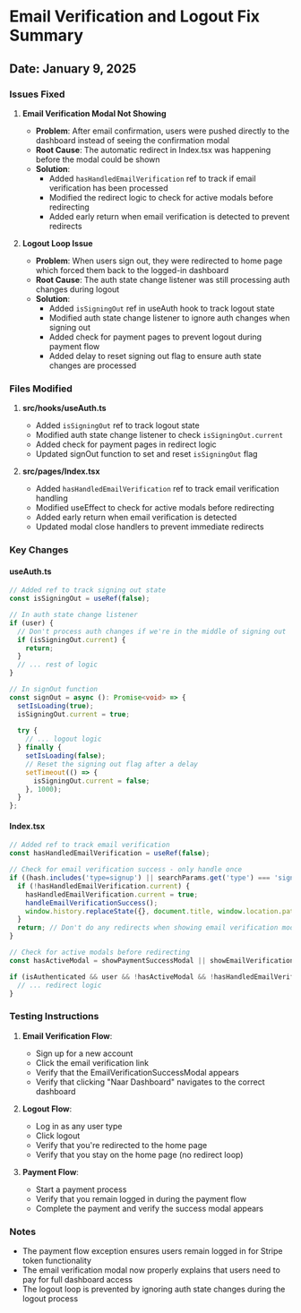# Email Verification and Logout Fix Summary

## Date: January 9, 2025

### Issues Fixed

1. **Email Verification Modal Not Showing**
   - **Problem**: After email confirmation, users were pushed directly to the dashboard instead of seeing the confirmation modal
   - **Root Cause**: The automatic redirect in Index.tsx was happening before the modal could be shown
   - **Solution**: 
     - Added `hasHandledEmailVerification` ref to track if email verification has been processed
     - Modified the redirect logic to check for active modals before redirecting
     - Added early return when email verification is detected to prevent redirects

2. **Logout Loop Issue**
   - **Problem**: When users sign out, they were redirected to home page which forced them back to the logged-in dashboard
   - **Root Cause**: The auth state change listener was still processing auth changes during logout
   - **Solution**:
     - Added `isSigningOut` ref in useAuth hook to track logout state
     - Modified auth state change listener to ignore auth changes when signing out
     - Added check for payment pages to prevent logout during payment flow
     - Added delay to reset signing out flag to ensure auth state changes are processed

### Files Modified

1. **src/hooks/useAuth.ts**
   - Added `isSigningOut` ref to track logout state
   - Modified auth state change listener to check `isSigningOut.current`
   - Added check for payment pages in redirect logic
   - Updated signOut function to set and reset `isSigningOut` flag

2. **src/pages/Index.tsx**
   - Added `hasHandledEmailVerification` ref to track email verification handling
   - Modified useEffect to check for active modals before redirecting
   - Added early return when email verification is detected
   - Updated modal close handlers to prevent immediate redirects

### Key Changes

#### useAuth.ts
```typescript
// Added ref to track signing out state
const isSigningOut = useRef(false);

// In auth state change listener
if (user) {
  // Don't process auth changes if we're in the middle of signing out
  if (isSigningOut.current) {
    return;
  }
  // ... rest of logic
}

// In signOut function
const signOut = async (): Promise<void> => {
  setIsLoading(true);
  isSigningOut.current = true;
  
  try {
    // ... logout logic
  } finally {
    setIsLoading(false);
    // Reset the signing out flag after a delay
    setTimeout(() => {
      isSigningOut.current = false;
    }, 1000);
  }
};
```

#### Index.tsx
```typescript
// Added ref to track email verification
const hasHandledEmailVerification = useRef(false);

// Check for email verification success - only handle once
if ((hash.includes('type=signup') || searchParams.get('type') === 'signup')) {
  if (!hasHandledEmailVerification.current) {
    hasHandledEmailVerification.current = true;
    handleEmailVerificationSuccess();
    window.history.replaceState({}, document.title, window.location.pathname);
  }
  return; // Don't do any redirects when showing email verification modal
}

// Check for active modals before redirecting
const hasActiveModal = showPaymentSuccessModal || showEmailVerificationSuccessModal || showEmailConfirmationModal;

if (isAuthenticated && user && !hasActiveModal && !hasHandledEmailVerification.current) {
  // ... redirect logic
}
```

### Testing Instructions

1. **Email Verification Flow**:
   - Sign up for a new account
   - Click the email verification link
   - Verify that the EmailVerificationSuccessModal appears
   - Verify that clicking "Naar Dashboard" navigates to the correct dashboard

2. **Logout Flow**:
   - Log in as any user type
   - Click logout
   - Verify that you're redirected to the home page
   - Verify that you stay on the home page (no redirect loop)

3. **Payment Flow**:
   - Start a payment process
   - Verify that you remain logged in during the payment flow
   - Complete the payment and verify the success modal appears

### Notes

- The payment flow exception ensures users remain logged in for Stripe token functionality
- The email verification modal now properly explains that users need to pay for full dashboard access
- The logout loop is prevented by ignoring auth state changes during the logout process
